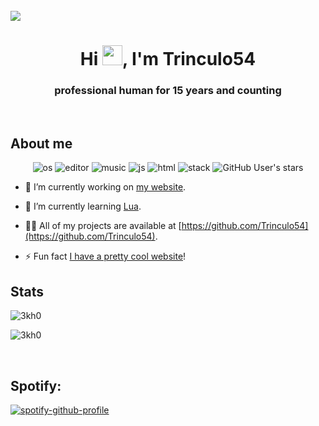 <br>
<img align="center" src="https://www.trinculo54.tech/images/log0.png">
<br>
<h1 align="center">Hi <img
src="https://github.com/blackcater/blackcater/raw/main/images/Hi.gif" height="32" />, I'm Trinculo54</h1>
<h3 align="center">professional human for 15 years and counting</h3><br>
<h2>About me</h2>
<p align="center"> 
  <img src="https://img.shields.io/badge/OS-macOS-lightgrey/?logo=apple&style=flat-square" alt="os">
  <img src="https://img.shields.io/badge/Editor-VS%20Code-blue/?logo=visualstudiocode&logoColor=blue&color=blue&style=flat-square" alt="editor">
  <img src="https://img.shields.io/badge/Listens%20to-Spotify-blue/?logo=spotify&logoColor=warning&color=1DB954&style=flat-square" alt="music">
  <img src="https://img.shields.io/badge/Knows-JavaScript-blue/?logo=javascript&logoColor=warning&color=yellow&style=flat-square" alt="js">
  <img src="https://img.shields.io/badge/Knows-HTML-blue/?logo=html5&logoColor=warning&color=orange&style=flat-square" alt="html">
  <img src="https://img.shields.io/badge/Uses-stackoverflow-blue/?logo=stackoverflow&logoColor=warning&color=ef8236&style=flat-square" alt="stack">
  <img alt="GitHub User's stars" src="https://img.shields.io/github/stars/Trinculo54?color=yellow&label=User%20Stars&logo=github&logoColor=yellow&style=flat-square">
       </p>

- 🔭 I’m currently working on [my website](https://www.trinculo54.dev).

- 🌱 I’m currently learning [Lua](https://developer.roblox.com/en-us/onboarding/intro-to-coding/).

- 👨‍💻 All of my projects are available at [https://github.com/Trinculo54](https://github.com/Trinculo54).

- ⚡ Fun fact [I have a pretty cool website](https://www.trinculo54.dev)!

<h2 align="left">Stats</h2>

<p><img  src="https://github-readme-stats.vercel.app/api/top-langs?username=Trinculo54&show_icons=true&theme=dark&locale=en&langs_count=10&layout=compact" alt="3kh0" /></p>
<p><img src="https://github-readme-streak-stats.herokuapp.com/?user=Trinculo54&theme=dark" alt="3kh0" /></p><br>
  </html>

## Spotify:

[![spotify-github-profile](https://spotify-github-profile.vercel.app/api/view?uid=jamiep360&cover_image=true&theme=default&bar_color_cover=true)](https://github.com/kittinan/spotify-github-profile)
</html>
